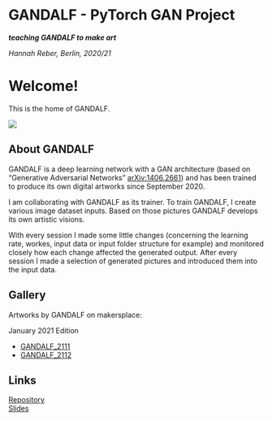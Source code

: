 # GANDALF - PyTorch GAN Project

**_teaching GANDALF to make art_**

 _Hannah Reber, Berlin, 2020/21_


# Welcome!
This is the home of GANDALF.

![](https://github.com/hannahaih/Project_GANDALF/blob/main/gallery/gandalf1.gif)

## About GANDALF

GANDALF is a deep learning network with a GAN architecture (based on “Generative Adversarial Networks” [arXiv:1406.2661](https://papers.nips.cc/paper/5423-generative-adversarial-nets.pdf)) and has been trained to produce its own digital artworks since September 2020.

I am collaborating with GANDALF as its trainer. To train GANDALF, I create various image dataset inputs. Based on those pictures GANDALF develops its own artistic visions.

With every session I made some little changes (concerning the learning rate, workes, input data or input folder structure for example) and monitored closely how each change affected the generated output.
After every session I made a selection of generated pictures and introduced them into the input data.

## Gallery

Artworks by GANDALF on makersplace:

January 2021 Edition
- [GANDALF_2111](https://makersplace.com/hai/gandalf_2111-1-of-1-44402/)
- [GANDALF_2112](https://makersplace.com/hai/gandalf_2112-1-of-1-44669/)


## Links

[Repository](https://github.com/hannahaih/Project-GANDALF.git)  
[Slides](https://docs.google.com/presentation/d/1mHoXyQtSCE_kiChOERCEBBLBbHhAH3XoZRZxUVj2kP0/edit?usp=sharing)  



